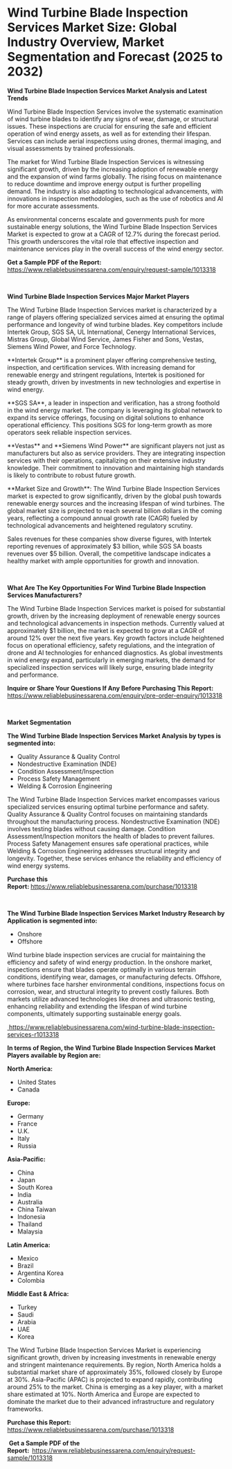 <p><h1>Wind Turbine Blade Inspection Services Market Size: Global Industry Overview, Market Segmentation and Forecast (2025 to 2032)</h1></p><p><strong>Wind Turbine Blade Inspection Services Market Analysis and Latest Trends</strong></p>
<p><p>Wind Turbine Blade Inspection Services involve the systematic examination of wind turbine blades to identify any signs of wear, damage, or structural issues. These inspections are crucial for ensuring the safe and efficient operation of wind energy assets, as well as for extending their lifespan. Services can include aerial inspections using drones, thermal imaging, and visual assessments by trained professionals.</p><p>The market for Wind Turbine Blade Inspection Services is witnessing significant growth, driven by the increasing adoption of renewable energy and the expansion of wind farms globally. The rising focus on maintenance to reduce downtime and improve energy output is further propelling demand. The industry is also adapting to technological advancements, with innovations in inspection methodologies, such as the use of robotics and AI for more accurate assessments.</p><p>As environmental concerns escalate and governments push for more sustainable energy solutions, the Wind Turbine Blade Inspection Services Market is expected to grow at a CAGR of 12.7% during the forecast period. This growth underscores the vital role that effective inspection and maintenance services play in the overall success of the wind energy sector.</p></p>
<p><strong>Get a Sample PDF of the Report:&nbsp;</strong> <a href="https://www.reliablebusinessarena.com/enquiry/request-sample/1013318?utm_campaign=3210&utm_medium=2&utm_source=Github&utm_content=ia&utm_term=17042025&utm_id=wind-turbine-blade-inspection-services">https://www.reliablebusinessarena.com/enquiry/request-sample/1013318</a></p>
<p>&nbsp;</p>
<p><strong>Wind Turbine Blade Inspection Services Major Market Players</strong></p>
<p><p>The Wind Turbine Blade Inspection Services market is characterized by a range of players offering specialized services aimed at ensuring the optimal performance and longevity of wind turbine blades. Key competitors include Intertek Group, SGS SA, UL International, Cenergy International Services, Mistras Group, Global Wind Service, James Fisher and Sons, Vestas, Siemens Wind Power, and Force Technology.</p><p>**Intertek Group** is a prominent player offering comprehensive testing, inspection, and certification services. With increasing demand for renewable energy and stringent regulations, Intertek is positioned for steady growth, driven by investments in new technologies and expertise in wind energy.</p><p>**SGS SA**, a leader in inspection and verification, has a strong foothold in the wind energy market. The company is leveraging its global network to expand its service offerings, focusing on digital solutions to enhance operational efficiency. This positions SGS for long-term growth as more operators seek reliable inspection services.</p><p>**Vestas** and **Siemens Wind Power** are significant players not just as manufacturers but also as service providers. They are integrating inspection services with their operations, capitalizing on their extensive industry knowledge. Their commitment to innovation and maintaining high standards is likely to contribute to robust future growth.</p><p>**Market Size and Growth**: The Wind Turbine Blade Inspection Services market is expected to grow significantly, driven by the global push towards renewable energy sources and the increasing lifespan of wind turbines. The global market size is projected to reach several billion dollars in the coming years, reflecting a compound annual growth rate (CAGR) fueled by technological advancements and heightened regulatory scrutiny.</p><p>Sales revenues for these companies show diverse figures, with Intertek reporting revenues of approximately $3 billion, while SGS SA boasts revenues over $5 billion. Overall, the competitive landscape indicates a healthy market with ample opportunities for growth and innovation.</p></p>
<p>&nbsp;</p>
<p><strong>What Are The Key Opportunities For Wind Turbine Blade Inspection Services Manufacturers?</strong></p>
<p><p>The Wind Turbine Blade Inspection Services market is poised for substantial growth, driven by the increasing deployment of renewable energy sources and technological advancements in inspection methods. Currently valued at approximately $1 billion, the market is expected to grow at a CAGR of around 12% over the next five years. Key growth factors include heightened focus on operational efficiency, safety regulations, and the integration of drone and AI technologies for enhanced diagnostics. As global investments in wind energy expand, particularly in emerging markets, the demand for specialized inspection services will likely surge, ensuring blade integrity and performance.</p></p>
<p><strong>Inquire or Share Your Questions If Any Before Purchasing This Report:</strong> <a href="https://www.reliablebusinessarena.com/enquiry/pre-order-enquiry/1013318?utm_campaign=3210&utm_medium=2&utm_source=Github&utm_content=ia&utm_term=17042025&utm_id=wind-turbine-blade-inspection-services">https://www.reliablebusinessarena.com/enquiry/pre-order-enquiry/1013318</a></p>
<p>&nbsp;</p>
<p><strong>Market Segmentation</strong></p>
<p><strong>The Wind Turbine Blade Inspection Services Market Analysis by types is segmented into:</strong></p>
<p><ul><li>Quality Assurance & Quality Control</li><li>Nondestructive Examination (NDE)</li><li>Condition Assessment/Inspection</li><li>Process Safety Management</li><li>Welding & Corrosion Engineering</li></ul></p>
<p><p>The Wind Turbine Blade Inspection Services market encompasses various specialized services ensuring optimal turbine performance and safety. Quality Assurance & Quality Control focuses on maintaining standards throughout the manufacturing process. Nondestructive Examination (NDE) involves testing blades without causing damage. Condition Assessment/Inspection monitors the health of blades to prevent failures. Process Safety Management ensures safe operational practices, while Welding & Corrosion Engineering addresses structural integrity and longevity. Together, these services enhance the reliability and efficiency of wind energy systems.</p></p>
<p><strong>Purchase this Report:&nbsp;</strong><a href="https://www.reliablebusinessarena.com/purchase/1013318?utm_campaign=3210&utm_medium=2&utm_source=Github&utm_content=ia&utm_term=17042025&utm_id=wind-turbine-blade-inspection-services">https://www.reliablebusinessarena.com/purchase/1013318</a></p>
<p>&nbsp;</p>
<p><strong>The Wind Turbine Blade Inspection Services Market Industry Research by Application is segmented into:</strong></p>
<p><ul><li>Onshore</li><li>Offshore</li></ul></p>
<p><p>Wind turbine blade inspection services are crucial for maintaining the efficiency and safety of wind energy production. In the onshore market, inspections ensure that blades operate optimally in various terrain conditions, identifying wear, damages, or manufacturing defects. Offshore, where turbines face harsher environmental conditions, inspections focus on corrosion, wear, and structural integrity to prevent costly failures. Both markets utilize advanced technologies like drones and ultrasonic testing, enhancing reliability and extending the lifespan of wind turbine components, ultimately supporting sustainable energy goals.</p></p>
<p><a href="https://www.reliablebusinessarena.com/wind-turbine-blade-inspection-services-r1013318?utm_campaign=3210&utm_medium=2&utm_source=Github&utm_content=ia&utm_term=17042025&utm_id=wind-turbine-blade-inspection-services">&nbsp;https://www.reliablebusinessarena.com/wind-turbine-blade-inspection-services-r1013318</a></p>
<p><strong>In terms of Region, the Wind Turbine Blade Inspection Services Market Players available by Region are:</strong></p>
<p>
    <p> <strong> North America: </strong>
        <ul>
            <li>United States</li>
            <li>Canada</li>
        </ul>
        </p> 
    <p> <strong> Europe: </strong>
        <ul>
            <li>Germany</li>
            <li>France</li>
            <li>U.K.</li>
            <li>Italy</li>
            <li>Russia</li>
        </ul>
        </p> 
    <p> <strong> Asia-Pacific: </strong>
        <ul>
            <li>China</li>
            <li>Japan</li>
            <li>South Korea</li>
            <li>India</li>
            <li>Australia</li>
            <li>China Taiwan</li>
            <li>Indonesia</li>
            <li>Thailand</li>
            <li>Malaysia</li>
        </ul>
        </p> 
    <p> <strong> Latin America: </strong>
        <ul>
            <li>Mexico</li>
            <li>Brazil</li>
            <li>Argentina Korea</li>
            <li>Colombia</li>
        </ul>
        </p> 
    <p> <strong> Middle East & Africa: </strong>
        <ul>
            <li>Turkey</li>
            <li>Saudi</li>
            <li>Arabia</li>
            <li>UAE</li>
            <li>Korea</li>
        </ul>
    </p>
    </p>
<p><p>The Wind Turbine Blade Inspection Services Market is experiencing significant growth, driven by increasing investments in renewable energy and stringent maintenance requirements. By region, North America holds a substantial market share of approximately 35%, followed closely by Europe at 30%. Asia-Pacific (APAC) is projected to expand rapidly, contributing around 25% to the market. China is emerging as a key player, with a market share estimated at 10%. North America and Europe are expected to dominate the market due to their advanced infrastructure and regulatory frameworks.</p></p>
<p><strong>Purchase this Report: </strong><a href="https://www.reliablebusinessarena.com/purchase/1013318?utm_campaign=3210&utm_medium=2&utm_source=Github&utm_content=ia&utm_term=17042025&utm_id=wind-turbine-blade-inspection-services">https://www.reliablebusinessarena.com/purchase/1013318</a></p>
<p>&nbsp;<strong>Get a Sample PDF of the Report:&nbsp;&nbsp;</strong><a href="https://www.reliablebusinessarena.com/enquiry/request-sample/1013318?utm_campaign=3210&utm_medium=2&utm_source=Github&utm_content=ia&utm_term=17042025&utm_id=wind-turbine-blade-inspection-services">https://www.reliablebusinessarena.com/enquiry/request-sample/1013318</a></p>
<p><strong></strong></p>
<p><p></p><p></p><p></p></p>